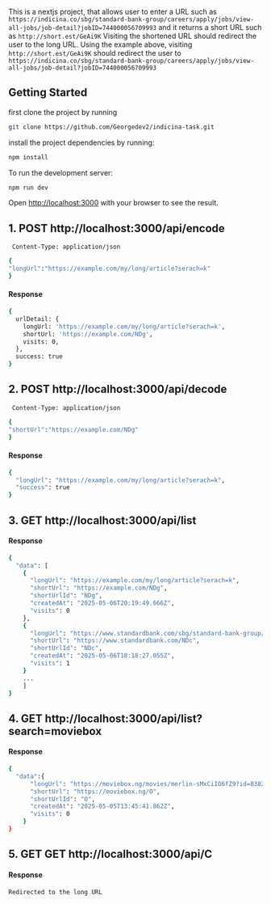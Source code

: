 This is a nextjs project, that allows user to enter a URL such as `https://indicina.co/sbg/standard-bank-group/careers/apply/jobs/view-all-jobs/job-detail?jobID=744000056709993` and it returns a
short URL such as `http://short.est/GeAi9K` Visiting the shortened URL should redirect the user to the long
URL. Using the example above, visiting `http://short.est/GeAi9K` should redirect the user to
`https://indicina.co/sbg/standard-bank-group/careers/apply/jobs/view-all-jobs/job-detail?jobID=744000056709993`


## Getting Started
first clone the project by running 

```bash
git clone https://github.com/Georgedev2/indicina-task.git

```

install the project dependencies by running:

```bash
npm install 

```
To run the development server:

```bash
npm run dev

```

Open [http://localhost:3000](http://localhost:3000) with your browser to see the result.

## 1. POST http://localhost:3000/api/encode
`` 
Content-Type: application/json
``

```bash
{
"longUrl":"https://example.com/my/long/article?serach=k"
}
```

#### Response

```bash
{
  urlDetail: {
    longUrl: 'https://example.com/my/long/article?serach=k',
    shortUrl: 'https://example.com/NDg',
    visits: 0,
  },
  success: true
}
```

## 2. POST http://localhost:3000/api/decode
`` 
Content-Type: application/json
``

```bash
{
"shortUrl":"https://example.com/NDg"
}
```

#### Response

```bash
{
  "longUrl": "https://example.com/my/long/article?serach=k",
  "success": true
}
```

## 3. GET  http://localhost:3000/api/list


#### Response

```bash
{
  "data": [
    {
      "longUrl": "https://example.com/my/long/article?serach=k",
      "shortUrl": "https://example.com/NDg",
      "shortUrlId": "NDg",
      "createdAt": "2025-05-06T20:19:49.666Z",
      "visits": 0
    },
    {
      "longUrl": "https://www.standardbank.com/sbg/standard-bank-group/careers/apply/jobs/view-all-jobs/job-detail?jobID=744000056709993",
      "shortUrl": "https://www.standardbank.com/NDc",
      "shortUrlId": "NDc",
      "createdAt": "2025-05-06T18:18:27.055Z",
      "visits": 1
    }
    ...
    ]
}   
```

## 4. GET  http://localhost:3000/api/list?search=moviebox

#### Response

```bash
{
  "data":{
      "longUrl": "https://moviebox.ng/movies/merlin-sMxCiIO6fZ9?id=8382755684005333552&scene=&page_from=search_detail&type=/movie/detail&utm_source=h5seo_www.google.com",
      "shortUrl": "https://moviebox.ng/O",
      "shortUrlId": "O",
      "createdAt": "2025-05-05T13:45:41.862Z",
      "visits": 0
    }
}   
```

## 5. GET  GET  http://localhost:3000/api/C

#### Response

```bash
Redirected to the long URL  
```